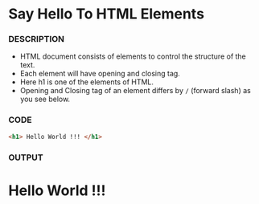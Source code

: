 
# Say Hello To HTML Elements

### DESCRIPTION
* HTML document consists of elements to control the structure of the text.
* Each element will have opening and closing tag. 
* Here h1 is one of the elements of HTML.
* Opening and Closing tag of an element differs by `/` (forward slash) as you see below. 

### CODE
```html
<h1> Hello World !!! </h1>
```
### OUTPUT
<h1> Hello World !!! </h1>
